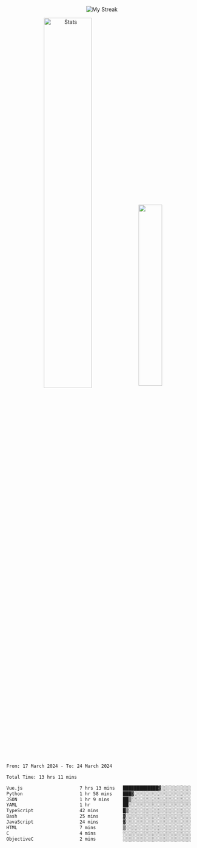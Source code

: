 <p align="center">
<picture>
  <source media="(prefers-color-scheme: dark)" srcset="http://github-readme-streak-stats.herokuapp.com?user=semolik&theme=dark&hide_border=true&background=DD272700">
  <img alt="My Streak" src="http://github-readme-streak-stats.herokuapp.com?user=semolik&hide_border=true">
</picture>
</p>
<div align="center">
  <picture>
    <source media="(prefers-color-scheme: dark)" srcset="https://github-readme-stats.vercel.app/api?username=semolik&show_icons=true&bg_color=DD272700&hide_border=true&theme=dark">
        <img alt="Stats" src="https://github-readme-stats.vercel.app/api?username=semolik&show_icons=true&bg_color=DD272700&hide_border=true" width="50%" >
  </picture>
  <sup>
  <picture>
  <source media="(prefers-color-scheme: dark)" srcset="https://github-readme-stats.vercel.app/api/top-langs/?username=semolik&layout=compact&hide_border=true&bg_color=DD272700&theme=dark">
  <img src="https://github-readme-stats.vercel.app/api/top-langs/?username=semolik&layout=compact&hide_border=true" width="35%" />
  </picture>
  </sup>
</div>
<!--START_SECTION:waka-->

```txt
From: 17 March 2024 - To: 24 March 2024

Total Time: 13 hrs 11 mins

Vue.js                     7 hrs 13 mins   █████████████▓░░░░░░░░░░░   54.73 %
Python                     1 hr 58 mins    ███▓░░░░░░░░░░░░░░░░░░░░░   14.95 %
JSON                       1 hr 9 mins     ██▒░░░░░░░░░░░░░░░░░░░░░░   08.76 %
YAML                       1 hr            ██░░░░░░░░░░░░░░░░░░░░░░░   07.69 %
TypeScript                 42 mins         █▒░░░░░░░░░░░░░░░░░░░░░░░   05.37 %
Bash                       25 mins         ▓░░░░░░░░░░░░░░░░░░░░░░░░   03.28 %
JavaScript                 24 mins         ▓░░░░░░░░░░░░░░░░░░░░░░░░   03.08 %
HTML                       7 mins          ▒░░░░░░░░░░░░░░░░░░░░░░░░   00.90 %
C                          4 mins          ░░░░░░░░░░░░░░░░░░░░░░░░░   00.53 %
ObjectiveC                 2 mins          ░░░░░░░░░░░░░░░░░░░░░░░░░   00.34 %
```

<!--END_SECTION:waka-->

